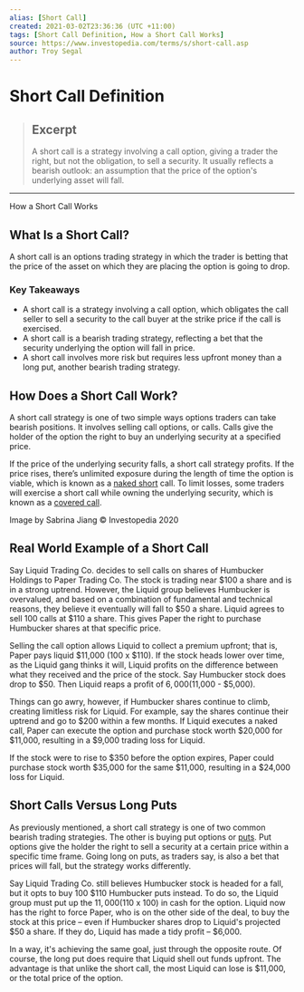```yaml
---
alias: [Short Call]
created: 2021-03-02T23:36:36 (UTC +11:00)
tags: [Short Call Definition, How a Short Call Works]
source: https://www.investopedia.com/terms/s/short-call.asp
author: Troy Segal
---
```


# Short Call Definition

> ## Excerpt
> A short call is a strategy involving a call option, giving a trader the right, but not the obligation, to sell a security. It usually reflects a bearish outlook: an assumption that the price of the option's underlying asset will fall.

---

How a Short Call Works
## What Is a Short Call?

A short call is an options trading strategy in which the trader is betting that the price of the asset on which they are placing the option is going to drop.

### Key Takeaways

-   A short call is a strategy involving a call option, which obligates the call seller to sell a security to the call buyer at the strike price if the call is exercised.
-   A short call is a bearish trading strategy, reflecting a bet that the security underlying the option will fall in price.
-   A short call involves more risk but requires less upfront money than a long put, another bearish trading strategy.

## How Does a Short Call Work?

A short call strategy is one of two simple ways options traders can take bearish positions. It involves selling call options, or calls. Calls give the holder of the option the right to buy an underlying security at a specified price.

If the price of the underlying security falls, a short call strategy profits. If the price rises, there’s unlimited exposure during the length of time the option is viable, which is known as a [naked short](https://www.investopedia.com/terms/n/nakedshorting.asp) call. To limit losses, some traders will exercise a short call while owning the underlying security, which is known as a [covered call](https://www.investopedia.com/terms/c/coveredcall.asp).

 Image by Sabrina Jiang © Investopedia 2020

## Real World Example of a Short Call

Say Liquid Trading Co. decides to sell calls on shares of Humbucker Holdings to Paper Trading Co. The stock is trading near $100 a share and is in a strong uptrend. However, the Liquid group believes Humbucker is overvalued, and based on a combination of fundamental and technical reasons, they believe it eventually will fall to $50 a share. Liquid agrees to sell 100 calls at $110 a share. This gives Paper the right to purchase Humbucker shares at that specific price.

Selling the call option allows Liquid to collect a premium upfront; that is, Paper pays liquid $11,000 (100 x $110). If the stock heads lower over time, as the Liquid gang thinks it will, Liquid profits on the difference between what they received and the price of the stock. Say Humbucker stock does drop to $50. Then Liquid reaps a profit of $6,000 ($11,000 - $5,000).

Things can go awry, however, if Humbucker shares continue to climb, creating limitless risk for Liquid. For example, say the shares continue their uptrend and go to $200 within a few months. If Liquid executes a naked call, Paper can execute the option and purchase stock worth $20,000 for $11,000, resulting in a $9,000 trading loss for Liquid.

If the stock were to rise to $350 before the option expires, Paper could purchase stock worth $35,000 for the same $11,000, resulting in a $24,000 loss for Liquid.

## Short Calls Versus Long Puts

As previously mentioned, a short call strategy is one of two common bearish trading strategies. The other is buying put options or [puts](https://www.investopedia.com/terms/p/putoption.asp). Put options give the holder the right to sell a security at a certain price within a specific time frame. Going long on puts, as traders say, is also a bet that prices will fall, but the strategy works differently.

Say Liquid Trading Co. still believes Humbucker stock is headed for a fall, but it opts to buy 100 $110 Humbucker puts instead. To do so, the Liquid group must put up the $11,000 ($110 x 100) in cash for the option. Liquid now has the right to force Paper, who is on the other side of the deal, to buy the stock at this price – even if Humbucker shares drop to Liquid's projected $50 a share. If they do, Liquid has made a tidy profit – $6,000.

In a way, it's achieving the same goal, just through the opposite route. Of course, the long put does require that Liquid shell out funds upfront. The advantage is that unlike the short call, the most Liquid can lose is $11,000, or the total price of the option.
